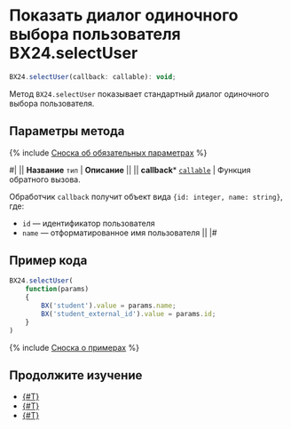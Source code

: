 # Показать диалог одиночного выбора пользователя BX24.selectUser

```js
BX24.selectUser(callback: callable): void;
```

Метод `BX24.selectUser` показывает стандартный диалог одиночного выбора пользователя.

## Параметры метода

{% include [Сноска об обязательных параметрах](../../../_includes/required.md) %}

#|
|| **Название**
`тип` | **Описание** ||
|| **callback***
[`callable`](../../../api-reference/data-types.md) | Функция обратного вызова.

Обработчик `callback` получит объект вида `{id: integer, name: string}`, где: 
- `id` — идентификатор пользователя
- `name` — отформатированное имя пользователя ||
|#

## Пример кода

```js
BX24.selectUser(
    function(params)
    {
        BX('student').value = params.name;
        BX('student_external_id').value = params.id;
    }
)
```

{% include [Сноска о примерах](../../../_includes/examples.md) %}

## Продолжите изучение

- [{#T}](./bx24-select-users.md)
- [{#T}](./bx24-select-access.md)
- [{#T}](./bx24-select-crm.md)